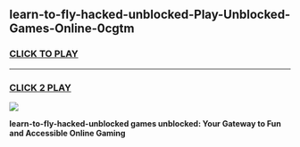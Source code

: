 
## learn-to-fly-hacked-unblocked-Play-Unblocked-Games-Online-0cgtm
<h3>
<a href="https://premium76.site?title=learn-to-fly-hacked-unblocked&ref=25A">CLICK TO PLAY</a></h3>
<hr>

<h3>
<a href="https://premium76.site?title=learn-to-fly-hacked-unblocked&ref=25A">CLICK 2 PLAY</a>
  
</h3>

<a href="https://premium76.site?title=learn-to-fly-hacked-unblocked&ref=25A"><img src="https://clearcache.store/games.png"></a>


**learn-to-fly-hacked-unblocked games unblocked: Your Gateway to Fun and Accessible Online Gaming**
